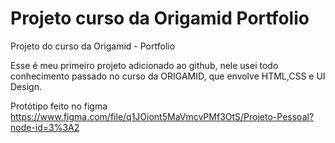 # Projeto curso da Origamid Portfolio
Projeto do curso da Origamid - Portfolio

Esse é meu primeiro projeto adicionado ao github, nele usei todo conhecimento passado no curso da ORIGAMID, que envolve HTML,CSS e UI Design.

Protótipo feito no figma https://www.figma.com/file/q1JOiont5MaVmcvPMf3OtS/Projeto-Pessoal?node-id=3%3A2
